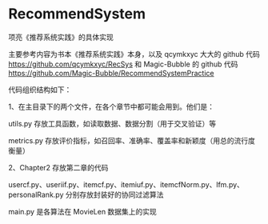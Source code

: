 # RecommendSystem
项亮《推荐系统实践》的具体实现



主要参考内容为书本《推荐系统实践》本身，以及 qcymkxyc 大大的 github 代码 https://github.com/qcymkxyc/RecSys 和 Magic-Bubble 的 github 代码 https://github.com/Magic-Bubble/RecommendSystemPractice



代码组织结构如下：

1、在主目录下的两个文件，在各个章节中都可能会用到。他们是：

utils.py 存放工具函数，如读取数据、数据分割（用于交叉验证）等

metrics.py 存放评价指标，如召回率、准确率、覆盖率和新颖度（用总的流行度衡量）

2、Chapter2 存放第二章的代码

usercf.py、useriif.py、itemcf.py、itemiuf.py、itemcfNorm.py、lfm.py、personalRank.py  分别存放封装好的协同过滤算法  

main.py  是各算法在 MovieLen 数据集上的实现




